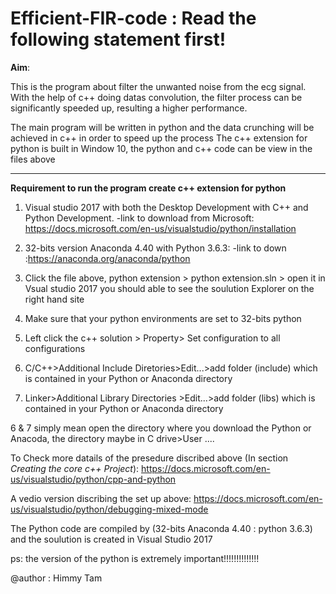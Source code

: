 # Efficient-FIR-code : Read the following statement first!

**Aim**:

   This is the program about filter the unwanted noise from the ecg signal. With the help of c++ doing datas convolution, the filter process can be significantly speeded up, resulting a higher performance.
   
The main program will be written in python and the data crunching will be achieved in c++ in order to speed up the process
The c++ extension for python is built in Window 10, the python and c++ code can be view in the files above

-------------------------------------------------------


**Requirement to run the program  create c++ extension for python**

1. Visual studio 2017 with both the Desktop Development with C++ and Python Development. 
  -link to download from Microsoft: https://docs.microsoft.com/en-us/visualstudio/python/installation

2. 32-bits version Anaconda 4.40 with Python 3.6.3: 
  -link to down :https://anaconda.org/anaconda/python

3. Click the file above, python extension > python extension.sln > open it in Vsual studio 2017
you should able to see the soulution Explorer on the right hand site 

4. Make sure that your python environments are set to 32-bits python

5. Left click the c++ solution > Property> Set configuration to all configurations

6. C/C++>Additional Include Diretories>Edit...>add folder (include) which is contained in your Python or Anaconda directory

7. Linker>Additional Library Directories >Edit...>add folder (libs) which is contained in your Python or Anaconda directory 

6 & 7 simply mean open the directory where you download the Python or Anacoda, 
the directory maybe in C drive>User ....


To Check more datails of the presedure discribed above  (In section *Creating the core c++ Project*):
https://docs.microsoft.com/en-us/visualstudio/python/cpp-and-python

A vedio version discribing the set up above:
https://docs.microsoft.com/en-us/visualstudio/python/debugging-mixed-mode

The Python code are compiled by (32-bits Anaconda 4.40 : python 3.6.3) and the soulution is created in Visual Studio 2017

ps: the version of the python is extremely important!!!!!!!!!!!!!!

@author : Himmy Tam
